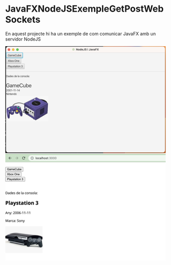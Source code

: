 # JavaFXNodeJSExempleGetPostWebSockets
 
En aquest projecte hi ha un exemple de com comunicar JavaFX amb un servidor NodeJS

![Captura](./ScreenshotJavaFX.png)
![Captura](./ScreenshotWeb.png)
